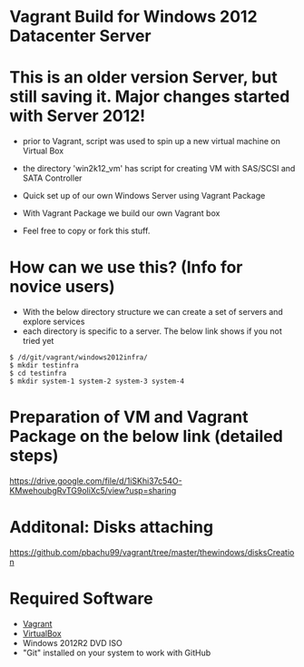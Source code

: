 # Vagrant Build for Windows 2012 Datacenter Server
# This is an older version Server, but still saving it. Major changes started with Server 2012!
* prior to Vagrant, script was used to spin up a new virtual machine on Virtual Box
* the directory 'win2k12_vm' has script for creating VM with SAS/SCSI and SATA Controller

* Quick set up of our own Windows Server using Vagrant Package
* With Vagrant Package we build our own Vagrant box
* Feel free to copy or fork this stuff.

# How can we use this? (Info for novice users)
* With the below directory structure we can create a set of servers and explore services
* each directory is specific to a server. The below link shows if you not tried yet 
```
$ /d/git/vagrant/windows2012infra/
$ mkdir testinfra
$ cd testinfra
$ mkdir system-1 system-2 system-3 system-4
```
# Preparation of VM and Vagrant Package on the below link (detailed steps)
https://drive.google.com/file/d/1iSKhi37c54O-KMwehoubgRvTG9oliXc5/view?usp=sharing

# Additonal: Disks attaching
https://github.com/pbachu99/vagrant/tree/master/thewindows/disksCreation

# Required Software
* [Vagrant](https://www.vagrantup.com/downloads.html)
* [VirtualBox](https://www.virtualbox.org/wiki/Downloads)
* Windows 2012R2 DVD ISO
* "Git" installed on your system to work with GitHub
